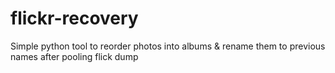 # flickr-recovery
Simple python tool to reorder photos into albums &amp; rename them to previous names after pooling flick dump
